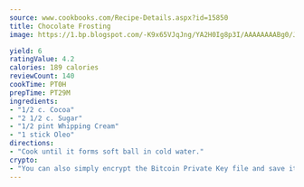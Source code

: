 ```yaml
---
source: www.cookbooks.com/Recipe-Details.aspx?id=15850
title: Chocolate Frosting
image: https://1.bp.blogspot.com/-K9x65VJqJng/YA2H0Ig8p3I/AAAAAAAABg0/JRKr7ZzesxofwlGw6YudXad_aQn9BD52QCLcBGAsYHQ/s299/2.png

yield: 6
ratingValue: 4.2
calories: 189 calories
reviewCount: 140
cookTime: PT0H
prepTime: PT29M
ingredients:
- "1/2 c. Cocoa"
- "2 1/2 c. Sugar"
- "1/2 pint Whipping Cream"
- "1 stick Oleo"
directions:
- "Cook until it forms soft ball in cold water."
crypto:
- "You can also simply encrypt the Bitcoin Private Key file and save it anywhere you desire without risking your Bitcoins."
---
```

